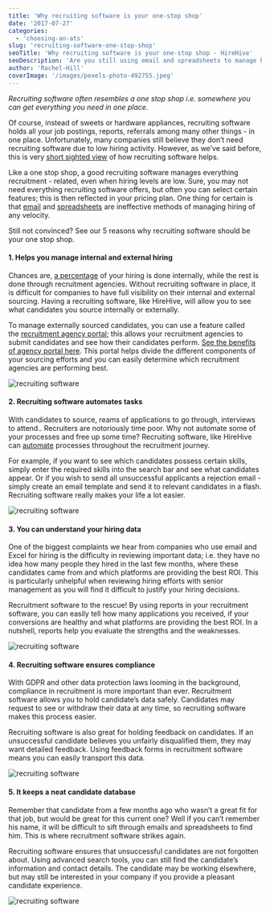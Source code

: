 ```yaml
---
title: 'Why recruiting software is your one-stop shop'
date: '2017-07-27'
categories:
  - 'choosing-an-ats'
slug: 'recruiting-software-one-stop-shop'
seoTitle: 'Why recruiting software is your one-stop shop - HireHive'
seoDescription: 'Are you still using email and spreadsheets to manage hiring? Why not make life easier and use recruiting software instead.'
author: 'Rachel-Hill'
coverImage: '/images/pexels-photo-492755.jpeg'
---
```


_Recruiting software often resembles a one stop shop i.e. somewhere you can get everything you need in one place._

Of course, instead of sweets or hardware appliances, recruiting software holds all your job postings, reports, referrals among many other things - in one place. Unfortunately, many companies still believe they don’t need recruiting software due to low hiring activity. However, as we’ve said before, this is very [short sighted view](https://hirehive.com/blog/why-recruiting-software-when-not-hiring/) of how recruiting software helps.

Like a one stop shop, a good recruiting software manages everything recruitment - related, even when hiring levels are low. Sure, you may not need everything recruiting software offers, but often you can select certain features; this is then reflected in your pricing plan. One thing for certain is that [email](https://hirehive.com/blog/hirehive-vs-email-recruiting-software/) and [spreadsheets](https://hirehive.com/blog/excel-vs-hirehive-workable-alternative/) are ineffective methods of managing hiring of any velocity.

Still not convinced? See our 5 reasons why recruiting software should be your one stop shop.

#### 1\. Helps you manage internal and external hiring

Chances are, [a percentage](https://myrecruitmentplus.com/why-do-you-need-a-recruitment-software/) of your hiring is done internally, while the rest is done through recruitment agencies. Without recruiting software in place, it is difficult for companies to have full visibility on their internal and external sourcing. Having a recruiting software, like HireHive, will allow you to see what candidates you source internally or externally.

To manage externally sourced candidates, you can use a feature called the [recruitment agency portal](https://hirehive.com/support/agencies/agency-portal/); this allows your recruitment agencies to submit candidates and see how their candidates perform. [See the benefits of agency portal here](https://hirehive.com/the-benefits-of-using-a-recruiting-agency-portal/). This portal helps divide the different components of your sourcing efforts and you can easily determine which recruitment agencies are performing best.

![recruiting software](/images/agency-portal-e1501156059244.jpg)

#### **2\. Recruiting software automates tasks**

With candidates to source, reams of applications to go through, interviews to attend.. Recruiters are notoriously time poor. Why not automate some of your processes and free up some time? Recruiting software, like HireHive can [automate](http://www.business2community.com/human-resources/5-features-need-recruitment-software-system-01815586#5sjpKSKXsZqqf6D3.97) processes throughout the recruitment journey.

For example, if you want to see which candidates possess certain skills, simply enter the required skills into the search bar and see what candidates appear. Or if you wish to send all unsuccessful applicants a rejection email - simply create an email template and send it to relevant candidates in a flash. Recruiting software really makes your life a lot easier.

![recruiting software](/images/email-template-e1501154842243.png)

#### **3\. You can understand your hiring data**

One of the biggest complaints we hear from companies who use email and Excel for hiring is the difficulty in reviewing important data; i.e. they have no idea how many people they hired in the last few months, where these candidates came from and which platforms are providing the best ROI. This is particularly unhelpful when reviewing hiring efforts with senior management as you will find it difficult to justify your hiring decisions.

Recruitment software to the rescue! By using reports in your recruitment software, you can easily tell how many applications you received, if your conversions are healthy and what platforms are providing the best ROI. In a nutshell, reports help you evaluate the strengths and the weaknesses.

![recruiting software](/images/reports-e1501154875762.jpg)

#### **4\. Recruiting software ensures compliance**

With GDPR and other data protection laws looming in the background, compliance in recruitment is more important than ever. Recruitment software allows you to hold candidate’s data safely. Candidates may request to see or withdraw their data at any time, so recruiting software makes this process easier.

Recruiting software is also great for holding feedback on candidates. If an unsuccessful candidate believes you unfairly disqualified them, they may want detailed feedback. Using feedback forms in recruitment software means you can easily transport this data.

<img src="/images/scorecard-e1501154932277.gif" alt="recruiting software">

#### **5\. It keeps a neat candidate database**

Remember that candidate from a few months ago who wasn’t a great fit for that job, but would be great for this current one? Well if you can’t remember his name, it will be difficult to sift through emails and spreadsheets to find him. This is where recruitment software strikes again.

Recruiting software ensures that unsuccessful candidates are not forgotten about. Using advanced search tools, you can still find the candidate’s information and contact details. The candidate may be working elsewhere, but may still be interested in your company if you provide a pleasant candidate experience.

![recruiting software](/images/dashboard-1-e1501155007944.png)
